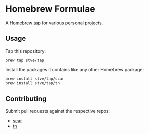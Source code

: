 # Homebrew Formulae

A [Homebrew tap] for various personal projects.

[Homebrew tap]: https://github.com/Homebrew/brew/blob/master/docs/brew-tap.md

## Usage

Tap this repository:

    brew tap stve/tap

Install the packages it contains like any other Homebrew package:

    brew install stve/tap/scar
    brew install stve/tap/tn

## Contributing

Submit pull requests against the respective repos:

* [scar](https://github.com/stve/scar)
* [tn](https://github.com/stve/tn)
